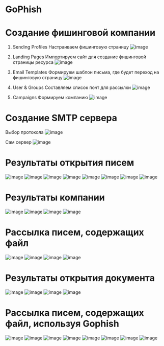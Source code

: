 # GoPhish

# Создание фишинговой компании

1. Sending Profiles
Настраиваем фишинговую страницу
![image](https://user-images.githubusercontent.com/56391887/165874588-7b9a9c27-cf4a-4b38-855e-3bf8c7de1181.png)

2. Landing Pages
Импортируем сайт для создание фишинговой страницы ресурса
![image](https://user-images.githubusercontent.com/56391887/165874142-8dfa2b15-7755-421b-8b63-e112420f88ac.png)

3. Email Templates
Формируем шаблон письма, где будет переход на фишинговую страницу
![image](https://user-images.githubusercontent.com/56391887/165874290-62d2a284-d622-48ae-92f0-58fea2d4d96f.png)

4. User & Groups
Составляем список почт для рассылки
![image](https://user-images.githubusercontent.com/56391887/165874401-db5aca78-641d-4f4d-a3fe-b44a0a1f1b54.png)

5. Campaigns
Формируем компанию
![image](https://user-images.githubusercontent.com/56391887/165874851-fef8d772-b543-4f1b-a5b7-0a70058cb309.png)

# Создание SMTP сервера

Выбор протокола
![image](https://user-images.githubusercontent.com/56391887/165875238-904afb9e-d930-4fb7-8f7f-322b53114a0b.png)

Сам сервер
![image](https://user-images.githubusercontent.com/56391887/165875287-f8f87645-a9ea-48f5-bed3-8f3021e90b73.png)

# Результаты открытия писем
![image](https://user-images.githubusercontent.com/56391887/165875525-00b45e98-0e33-4684-91d1-099fa6da7a2d.png)
![image](https://user-images.githubusercontent.com/56391887/165875664-04512e20-8cfb-4151-bb35-afc399554f64.png)
![image](https://user-images.githubusercontent.com/56391887/165875706-b035ba18-0cfe-4069-97b7-af8c82eb5a8f.png)
![image](https://user-images.githubusercontent.com/56391887/165875752-878fd789-ea22-453d-a5b7-b7c2f4e1a128.png)
![image](https://user-images.githubusercontent.com/56391887/165875767-707ec804-30e8-478a-b827-6eea7455736c.png)
![image](https://user-images.githubusercontent.com/56391887/165875792-7da5512f-95a1-45bd-9115-67a57512d66a.png)
![image](https://user-images.githubusercontent.com/56391887/165875827-480e8d78-483f-4c5c-b796-8cf9cc827502.png)
![image](https://user-images.githubusercontent.com/56391887/165876070-077fa1f0-83cc-497a-90db-342c3ef5a21e.png)

# Результаты компании

![image](https://user-images.githubusercontent.com/56391887/165876463-69f137ec-a102-4dc9-85f2-07bba70da449.png)
![image](https://user-images.githubusercontent.com/56391887/165876488-d992f7c5-12aa-44b9-adcc-501e0bc1fb9c.png)
![image](https://user-images.githubusercontent.com/56391887/165876556-ede80038-b8e0-4595-a484-13fb24784ca8.png)
![image](https://user-images.githubusercontent.com/56391887/165876630-b6f936e5-94db-4101-add0-e26e1fd446a6.png)

# Рассылка писем, содержащих файл
![image](https://user-images.githubusercontent.com/56391887/165878562-1fe8ea93-195c-498b-838e-c6d2e7c9b22b.png)
![image](https://user-images.githubusercontent.com/56391887/165878639-d98333eb-8846-4894-8ba5-7ace045459ce.png)
![image](https://user-images.githubusercontent.com/56391887/165878660-be13549a-b2e9-4323-b200-ae566c7c0470.png)
![image](https://user-images.githubusercontent.com/56391887/165878667-d20ca726-a731-482e-a840-2ba57bfde497.png)
# Результаты открытия документа
![image](https://user-images.githubusercontent.com/56391887/165879024-33b3f392-7c8a-4968-aa1c-2966b38ddd0c.png)
![image](https://user-images.githubusercontent.com/56391887/165879065-802f5441-8396-4ca4-8f54-554b79a86144.png)
![image](https://user-images.githubusercontent.com/56391887/165879105-0efb60db-9138-46cc-8b89-944d10709152.png)
![image](https://user-images.githubusercontent.com/56391887/165879117-e60afbed-1e37-4d0e-88b8-5eec3624d4f7.png)

# Рассылка писем, содержащих файл, используя Gophish
![image](https://user-images.githubusercontent.com/56391887/166396837-00e8f931-f362-4798-820b-29b4d049af3c.png)
![image](https://user-images.githubusercontent.com/56391887/166396886-2c9ec9c2-5aae-4269-a254-f863deeec857.png)
![image](https://user-images.githubusercontent.com/56391887/166396911-3c8af1ac-116f-444f-96db-972646dec553.png)
![image](https://user-images.githubusercontent.com/56391887/166396929-cc4adf6d-99f5-45e3-bc43-f62f3aed2f38.png)
![image](https://user-images.githubusercontent.com/56391887/166396955-b4b917c3-757b-4b61-9bcc-6967b3b4762e.png)
![image](https://user-images.githubusercontent.com/56391887/166396977-2e2a9be9-af72-4c8d-a075-1790d3a305b4.png)
![image](https://user-images.githubusercontent.com/56391887/166396998-4c93dd21-2f49-4b65-a858-8ec2f1b58b4c.png)
![image](https://user-images.githubusercontent.com/56391887/166397028-f92ea778-4cd6-4c7b-86b7-493574c012d8.png)







